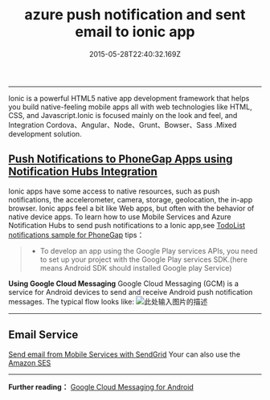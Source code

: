 ﻿---
title: azure push notification and sent email to ionic app
date: "2015-05-28T22:40:32.169Z"
tags: [azure,ionic,app] 
description: [service]
---


------
Ionic is a powerful HTML5 native app development framework that helps you build native-feeling mobile apps all with web technologies like HTML, CSS, and Javascript.Ionic is focused mainly on the look and feel, and Integration Cordova、Angular、Node、Grunt、Bowser、Sass .Mixed development solution.
<!--more-->
## [Push Notifications to PhoneGap Apps using Notification Hubs Integration][1]
Ionic apps have some access to native resources, such as push notifications, the accelerometer, camera, storage, geolocation, the in-app browser. Ionic apps feel a bit like Web apps, but often with the behavior of native device apps.
To learn how to use Mobile Services and Azure Notification Hubs to send push notifications to a Ionic app,see [TodoList notifications sample for PhoneGap][2]
tips：

> * To develop an app using the Google Play services APIs, you need to set up your project with the Google Play services SDK.(here means Android SDK should installed Google play Service)

**Using Google Cloud Messaging**
Google Cloud Messaging (GCM) is a service for Android devices to send and receive Android push notification messages. The typical flow looks like: 
![此处输入图片的描述][3]

------

## Email Service 
[Send email from Mobile Services with SendGrid][4]
Your can also use the [Amazon SES][5]


------

**Further reading：**
[Google Cloud Messaging for Android][6]


  [1]: http://blogs.msdn.com/b/azuremobile/archive/2014/06/17/push-notifications-to-phonegap-apps-using-notification-hubs-integration.aspx
  [2]: https://github.com/Azure/mobile-services-samples/tree/master/TodoListNotifications
  [3]: http://img555.qiniudn.com/gcm
  [4]: http://azure.microsoft.com/en-us/documentation/articles/store-sendgrid-mobile-services-send-email-scripts/#sign-up
  [5]: http://aws.amazon.com/cn/ses/developer-resources/
  [6]: http://developer.android.com/google/gcm/index.html


